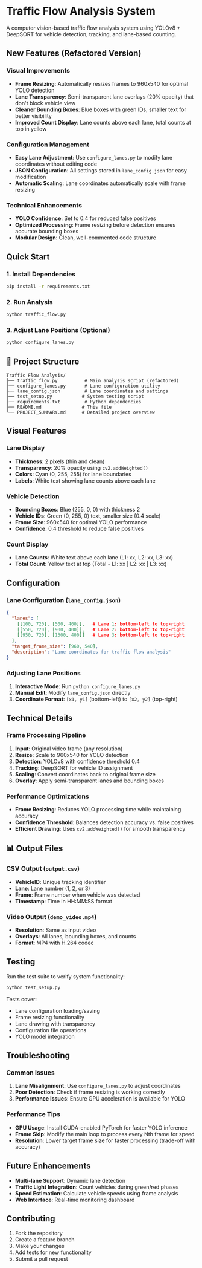 # Traffic Flow Analysis System

A computer vision-based traffic flow analysis system using YOLOv8 + DeepSORT for vehicle detection, tracking, and lane-based counting.

##  New Features (Refactored Version)

###  **Visual Improvements**
- **Frame Resizing**: Automatically resizes frames to 960x540 for optimal YOLO detection
- **Lane Transparency**: Semi-transparent lane overlays (20% opacity) that don't block vehicle view
- **Cleaner Bounding Boxes**: Blue boxes with green IDs, smaller text for better visibility
- **Improved Count Display**: Lane counts above each lane, total counts at top in yellow

###  **Configuration Management**
- **Easy Lane Adjustment**: Use `configure_lanes.py` to modify lane coordinates without editing code
- **JSON Configuration**: All settings stored in `lane_config.json` for easy modification
- **Automatic Scaling**: Lane coordinates automatically scale with frame resizing

###  **Technical Enhancements**
- **YOLO Confidence**: Set to 0.4 for reduced false positives
- **Optimized Processing**: Frame resizing before detection ensures accurate bounding boxes
- **Modular Design**: Clean, well-commented code structure

##  Quick Start

### 1. Install Dependencies
   ```bash
   pip install -r requirements.txt
   ```

### 2. Run Analysis
   ```bash
   python traffic_flow.py
   ```

### 3. Adjust Lane Positions (Optional)
```bash
python configure_lanes.py
```

## 📁 Project Structure

```
Traffic Flow Analysis/
├── traffic_flow.py          # Main analysis script (refactored)
├── configure_lanes.py       # Lane configuration utility
├── lane_config.json         # Lane coordinates and settings
├── test_setup.py           # System testing script
├── requirements.txt         # Python dependencies
├── README.md               # This file
└── PROJECT_SUMMARY.md      # Detailed project overview
```

##  Visual Features

### Lane Display
- **Thickness**: 2 pixels (thin and clean)
- **Transparency**: 20% opacity using `cv2.addWeighted()`
- **Colors**: Cyan (0, 255, 255) for lane boundaries
- **Labels**: White text showing lane counts above each lane

### Vehicle Detection
- **Bounding Boxes**: Blue (255, 0, 0) with thickness 2
- **Vehicle IDs**: Green (0, 255, 0) text, smaller size (0.4 scale)
- **Frame Size**: 960x540 for optimal YOLO performance
- **Confidence**: 0.4 threshold to reduce false positives

### Count Display
- **Lane Counts**: White text above each lane (L1: xx, L2: xx, L3: xx)
- **Total Count**: Yellow text at top (Total - L1: xx | L2: xx | L3: xx)

##  Configuration

### Lane Configuration (`lane_config.json`)
```json
{
  "lanes": [
    [[100, 720], [500, 400]],   # Lane 1: bottom-left to top-right
    [[550, 720], [900, 400]],   # Lane 2: bottom-left to top-right
    [[950, 720], [1300, 400]]   # Lane 3: bottom-left to top-right
  ],
  "target_frame_size": [960, 540],
  "description": "Lane coordinates for traffic flow analysis"
}
```

### Adjusting Lane Positions
1. **Interactive Mode**: Run `python configure_lanes.py`
2. **Manual Edit**: Modify `lane_config.json` directly
3. **Coordinate Format**: `[x1, y1]` (bottom-left) to `[x2, y2]` (top-right)

##  Technical Details

### Frame Processing Pipeline
1. **Input**: Original video frame (any resolution)
2. **Resize**: Scale to 960x540 for YOLO detection
3. **Detection**: YOLOv8 with confidence threshold 0.4
4. **Tracking**: DeepSORT for vehicle ID assignment
5. **Scaling**: Convert coordinates back to original frame size
6. **Overlay**: Apply semi-transparent lanes and bounding boxes

### Performance Optimizations
- **Frame Resizing**: Reduces YOLO processing time while maintaining accuracy
- **Confidence Threshold**: Balances detection accuracy vs. false positives
- **Efficient Drawing**: Uses `cv2.addWeighted()` for smooth transparency

## 📊 Output Files

### CSV Output (`output.csv`)
- **VehicleID**: Unique tracking identifier
- **Lane**: Lane number (1, 2, or 3)
- **Frame**: Frame number when vehicle was detected
- **Timestamp**: Time in HH:MM:SS format

### Video Output (`demo_video.mp4`)
- **Resolution**: Same as input video
- **Overlays**: All lanes, bounding boxes, and counts
- **Format**: MP4 with H.264 codec

##  Testing

Run the test suite to verify system functionality:
```bash
python test_setup.py
```

Tests cover:
- Lane configuration loading/saving
- Frame resizing functionality
- Lane drawing with transparency
- Configuration file operations
- YOLO model integration

##  Troubleshooting

### Common Issues
1. **Lane Misalignment**: Use `configure_lanes.py` to adjust coordinates
2. **Poor Detection**: Check if frame resizing is working correctly
3. **Performance Issues**: Ensure GPU acceleration is available for YOLO

### Performance Tips
- **GPU Usage**: Install CUDA-enabled PyTorch for faster YOLO inference
- **Frame Skip**: Modify the main loop to process every Nth frame for speed
- **Resolution**: Lower target frame size for faster processing (trade-off with accuracy)

##  Future Enhancements

- **Multi-lane Support**: Dynamic lane detection
- **Traffic Light Integration**: Count vehicles during green/red phases
- **Speed Estimation**: Calculate vehicle speeds using frame analysis
- **Web Interface**: Real-time monitoring dashboard

##  Contributing

1. Fork the repository
2. Create a feature branch
3. Make your changes
4. Add tests for new functionality
5. Submit a pull request

